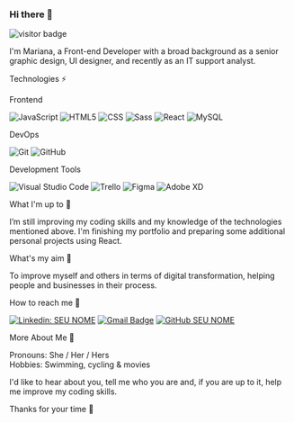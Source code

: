 ### Hi there 👋
![visitor badge](https://visitor-badge.glitch.me/badge?page_id=mpsolares.visitor-badge)

I'm Mariana, a Front-end Developer with a broad background as a senior graphic design, UI designer, and recently as an IT support analyst.

Technologies ⚡

Frontend

  ![JavaScript](https://img.shields.io/badge/-JavaScript-333333?style=flat&logo=javascript)
  ![HTML5](https://img.shields.io/badge/-HTML5-333333?style=flat&logo=HTML5)
  ![CSS](https://img.shields.io/badge/-CSS-333333?style=flat&logo=CSS3&logoColor=1572B6)
  ![Sass](https://img.shields.io/badge/-Sass-333333?style=flat&logo=Sass)
  ![React](https://img.shields.io/badge/-React-333333?style=flat&logo=react)
  ![MySQL](https://img.shields.io/badge/-MySQL-333333?style=flat&logo=mysql)

DevOps

  ![Git](https://img.shields.io/badge/-Git-333333?style=flat&logo=git)
  ![GitHub](https://img.shields.io/badge/-GitHub-333333?style=flat&logo=github)

Development Tools

  ![Visual Studio Code](https://img.shields.io/badge/-Visual%20Studio%20Code-333333?style=flat&logo=visual-studio-code&logoColor=007ACC)
  ![Trello](https://img.shields.io/badge/-Trello-333333?style=flat&logo=trello&logoColor=007ACC)
  ![Figma](https://img.shields.io/badge/-Figma-333333?style=flat&logo=figma&logoColor=007ACC)
  ![Adobe XD](https://img.shields.io/badge/-Adobe%20XD-333333?style=flat&logo=adobe-xd&logoColor=007ACC)

What I'm up to 🌱

I’m still improving my coding skills and my knowledge of the technologies mentioned above. I'm finishing my portfolio and preparing some additional personal projects using React.

What's my aim 🎯

To improve myself and others in terms of digital transformation, helping people and businesses in their process.

How to reach me 📩

[![Linkedin: SEU NOME](https://img.shields.io/badge/-MarianaSolares-blue?style=flat-square&logo=Linkedin&logoColor=white&link=LINK-DO-SEU-LINKEDIN)](https://www.linkedin.com/in/marianasolares/?locale=en_US)
[![Gmail Badge](https://img.shields.io/badge/-marianasolares@gmail.com-006bed?style=flat-square&logo=Gmail&logoColor=white&link=mailto:marianasolares@gmail.com)](mailto:marianasolares@gmail.com)
[![GitHub SEU NOME]( https://img.shields.io/github/followers/MPSOLARES?label=follow&style=social)](https://github.com/mpsolares)

More About Me 👩

Pronouns: She / Her / Hers<br>
Hobbies: Swimming, cycling & movies

I'd like to hear about you, tell me who you are and, if you are up to it, help me improve my coding skills. 

Thanks for your time 🤗
